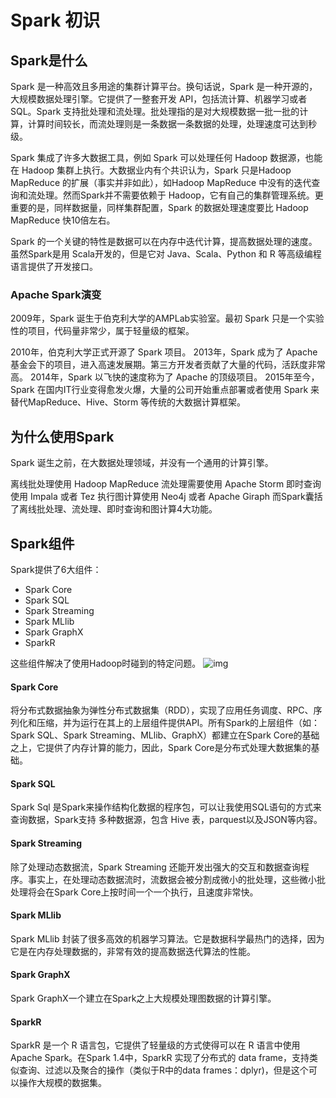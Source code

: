 # Spark 初识

## Spark是什么

Spark 是一种高效且多用途的集群计算平台。换句话说，Spark 是一种开源的，大规模数据处理引擎。它提供了一整套开发 API，包括流计算、机器学习或者SQL。Spark 支持批处理和流处理。批处理指的是对大规模数据一批一批的计算，计算时间较长，而流处理则是一条数据一条数据的处理，处理速度可达到秒级。

Spark 集成了许多大数据工具，例如 Spark 可以处理任何 Hadoop 数据源，也能在 Hadoop 集群上执行。大数据业内有个共识认为，Spark 只是Hadoop MapReduce 的扩展（事实并非如此），如Hadoop MapReduce 中没有的迭代查询和流处理。然而Spark并不需要依赖于 Hadoop，它有自己的集群管理系统。更重要的是，同样数据量，同样集群配置，Spark 的数据处理速度要比 Hadoop MapReduce 快10倍左右。

Spark 的一个关键的特性是数据可以在内存中迭代计算，提高数据处理的速度。虽然Spark是用 Scala开发的，但是它对 Java、Scala、Python 和 R 等高级编程语言提供了开发接口。

### Apache Spark演变

2009年，Spark 诞生于伯克利大学的AMPLab实验室。最初 Spark 只是一个实验性的项目，代码量非常少，属于轻量级的框架。

2010年，伯克利大学正式开源了 Spark 项目。
2013年，Spark 成为了 Apache 基金会下的项目，进入高速发展期。第三方开发者贡献了大量的代码，活跃度非常高。
2014年，Spark 以飞快的速度称为了 Apache 的顶级项目。
2015年至今，Spark 在国内IT行业变得愈发火爆，大量的公司开始重点部署或者使用 Spark 来替代MapReduce、Hive、Storm 等传统的大数据计算框架。

## 为什么使用Spark

Spark 诞生之前，在大数据处理领域，并没有一个通用的计算引擎。

离线批处理使用 Hadoop MapReduce
流处理需要使用 Apache Storm
即时查询使用 Impala 或者 Tez
执行图计算使用 Neo4j 或者 Apache Giraph
而Spark囊括了离线批处理、流处理、即时查询和图计算4大功能。

## Spark组件

Spark提供了6大组件：

- Spark Core
- Spark SQL
- Spark Streaming
- Spark MLlib
- Spark GraphX
- SparkR

这些组件解决了使用Hadoop时碰到的特定问题。
![img](https://kingcall.oss-cn-hangzhou.aliyuncs.com/blog/img/spark-learn_20191001165510933577.png)

#### Spark Core

将分布式数据抽象为弹性分布式数据集（RDD），实现了应用任务调度、RPC、序列化和压缩，并为运行在其上的上层组件提供API。所有Spark的上层组件（如：Spark SQL、Spark Streaming、MLlib、GraphX）都建立在Spark Core的基础之上，它提供了内存计算的能力，因此，Spark Core是分布式处理大数据集的基础。

#### Spark SQL

Spark Sql 是Spark来操作结构化数据的程序包，可以让我使用SQL语句的方式来查询数据，Spark支持 多种数据源，包含 Hive 表，parquest以及JSON等内容。

#### Spark Streaming

除了处理动态数据流，Spark Streaming 还能开发出强大的交互和数据查询程序。事实上，在处理动态数据流时，流数据会被分割成微小的批处理，这些微小批处理将会在Spark Core上按时间一个一个执行，且速度非常快。

#### Spark MLlib

Spark MLlib 封装了很多高效的机器学习算法。它是数据科学最热门的选择，因为它是在内存处理数据的，非常有效的提高数据迭代算法的性能。

#### Spark GraphX

Spark GraphX一个建立在Spark之上大规模处理图数据的计算引擎。

#### SparkR

SparkR 是一个 R 语言包，它提供了轻量级的方式使得可以在 R 语言中使用 Apache Spark。在Spark 1.4中，SparkR 实现了分布式的 data frame，支持类似查询、过滤以及聚合的操作（类似于R中的data frames：dplyr)，但是这个可以操作大规模的数据集。